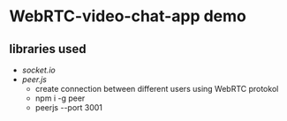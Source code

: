 # WebRTC-video-chat-app demo

## libraries used
* *socket.io*
* *peer.js*
    * create connection between different users using WebRTC protokol
    * npm i -g peer
    * peerjs --port 3001
